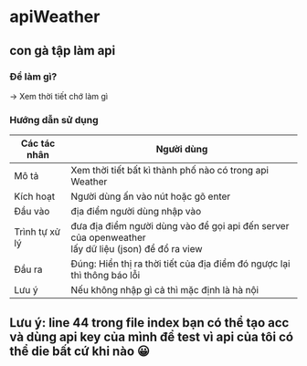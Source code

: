 # apiWeather
## con gà tập làm api

### Để làm gì?
-> Xem thời tiết chớ làm gì

### Hướng dẫn sử dụng

| Các tác nhân | Người dùng |
| ------ | ------ |
| Mô tả | Xem thời tiết bất kì thành phố nào có trong api Weather |
| Kích hoạt | Người dùng ấn vào nút hoặc gõ enter |
| Đầu vào | địa điểm người dùng nhập vào |
| Trình tự xử lý | đưa địa điểm người dùng vào để gọi api đến server của openweather <br> lấy dữ liệu (json) để đổ ra view |
| Đầu ra | Đúng: Hiển thị ra thời tiết của địa điểm đó ngược lại thì thông báo lỗi|
| Lưu ý | Nếu không nhập gì cả thì mặc định là hà nội |

## Lưu ý: line 44 trong file index bạn có thể tạo acc và dùng api key của mình để test vì api của tôi có thể die bất cứ khi nào 😀
